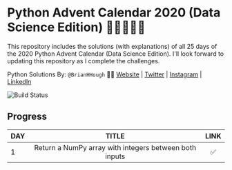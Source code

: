 # Python Advent Calendar 2020 (Data Science Edition) 🐍🎄🎁🎅🎉 
This repository includes the solutions (with explanations) of all 25 days of the 2020 Python Advent Calendar (Data Science Edition). I'll look forward to updating this repository as I complete the challenges.

Python Solutions By: `@BrianHHough` 👨‍💻 [Website](https://BrianHHough.com) 
| 
[Twitter](https://twitter.com/BrianHHough)
|
[Instagram](https://instagram.com/BrianHHough)
|
[LinkedIn](https://linkedin.com/in/BrianHHough)

![Build Status](https://github.com/BrianHHough/Python-Advent-Calendar-2020-Data-Science-Edition/workflows/Build%20Status/badge.svg)

## Progress
| DAY | TITLE | LINK |
|:---|:---:|:---:|
| 1 | Return a NumPy array with integers between both inputs | ✅ |



